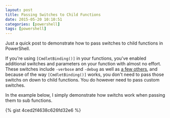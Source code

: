 ```yaml
---
layout: post
title: Passing Switches to Child Functions
date: 2015-05-20 10:10:51
categories: [powershell]
tags: [powershell]
---
```


Just a quick post to demonstrate how to pass switches to child functions in PowerShell. 

If you're using `[CmdletBinding()]` in your functions, you've enabled additional switches and parameters on your function with almost no effort. These switches include `-verbose` and `-debug` as well as [a few others](http://windowsitpro.com/blog/what-does-powershells-cmdletbinding-do), and because of the way `[CmdletBinding()]` works, you don't need to pass those switchs on down to child functions. You do however need to pass custom switches.

In the example below, I simply demonstrate how switchs work when passing them to sub functions. 

{% gist 4ced2f4638c626fd32e6 %}

